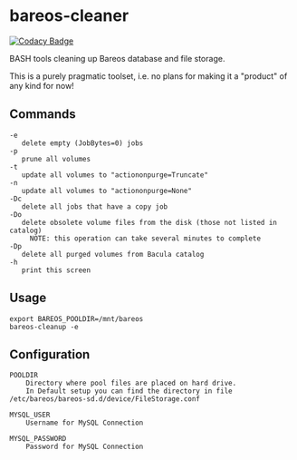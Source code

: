 # bareos-cleaner

[![Codacy Badge](https://api.codacy.com/project/badge/Grade/b1934fc24bc34251aa437ef095a8109f)](https://www.codacy.com/app/jpylypiw/bareos-cleaner?utm_source=github.com&amp;utm_medium=referral&amp;utm_content=jpylypiw/bareos-cleaner&amp;utm_campaign=Badge_Grade)

BASH tools cleaning up Bareos database and file storage.

This is a purely pragmatic toolset, i.e. no plans for making it a "product" of any kind for now!

## Commands

    -e
       delete empty (JobBytes=0) jobs
    -p
       prune all volumes
    -t
       update all volumes to "actiononpurge=Truncate"
    -n
       update all volumes to "actiononpurge=None"
    -Dc
       delete all jobs that have a copy job
    -Do
       delete obsolete volume files from the disk (those not listed in catalog)
         NOTE: this operation can take several minutes to complete
    -Dp
       delete all purged volumes from Bacula catalog
    -h
       print this screen

## Usage

    export BAREOS_POOLDIR=/mnt/bareos
    bareos-cleanup -e

## Configuration

    POOLDIR
        Directory where pool files are placed on hard drive.
        In Default setup you can find the directory in file /etc/bareos/bareos-sd.d/device/FileStorage.conf

    MYSQL_USER
        Username for MySQL Connection

    MYSQL_PASSWORD
        Password for MySQL Connection
